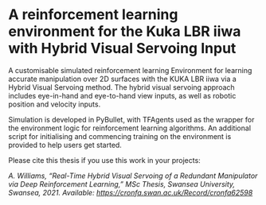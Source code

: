 # A reinforcement learning environment for the Kuka LBR iiwa with Hybrid Visual Servoing Input
A customisable simulated reinforcement learning Environment for learning accurate manipulation over 2D surfaces with the KUKA LBR iiwa via a Hybrid Visual Servoing method.
The hybrid visual servoing approach includes eye-in-hand and eye-to-hand view inputs, as well as robotic position and velocity inputs.

Simulation is developed in PyBullet, with TFAgents used as the wrapper for the environment logic for reinforcement learning algorithms.
An additional script for initialising and commencing training on the environment is provided to help users get started.

Please cite this thesis if you use this work in your projects:

_A. Williams, “Real-Time Hybrid Visual Servoing of a Redundant Manipulator via Deep Reinforcement Learning,” MSc Thesis, Swansea University, Swansea, 2021. Available: https://cronfa.swan.ac.uk/Record/cronfa62598_
